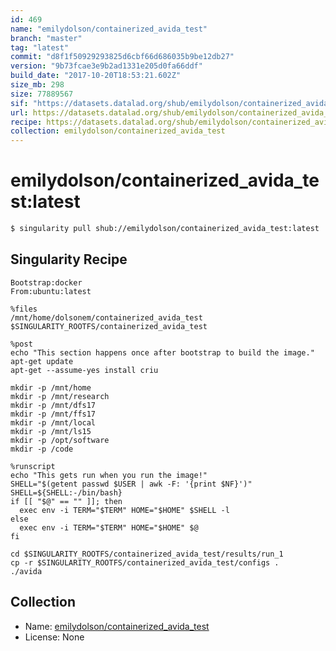 ```yaml
---
id: 469
name: "emilydolson/containerized_avida_test"
branch: "master"
tag: "latest"
commit: "d8f1f50929293825d6cbf66d686035b9be12db27"
version: "9b73fcae3e9b2ad1331e205d0fa66ddf"
build_date: "2017-10-20T18:53:21.602Z"
size_mb: 298
size: 77889567
sif: "https://datasets.datalad.org/shub/emilydolson/containerized_avida_test/latest/2017-10-20-d8f1f509-9b73fcae/9b73fcae3e9b2ad1331e205d0fa66ddf.simg"
url: https://datasets.datalad.org/shub/emilydolson/containerized_avida_test/latest/2017-10-20-d8f1f509-9b73fcae/
recipe: https://datasets.datalad.org/shub/emilydolson/containerized_avida_test/latest/2017-10-20-d8f1f509-9b73fcae/Singularity
collection: emilydolson/containerized_avida_test
---
```


# emilydolson/containerized_avida_test:latest

```bash
$ singularity pull shub://emilydolson/containerized_avida_test:latest
```

## Singularity Recipe

```singularity
Bootstrap:docker  
From:ubuntu:latest  

%files
/mnt/home/dolsonem/containerized_avida_test $SINGULARITY_ROOTFS/containerized_avida_test

%post  
echo "This section happens once after bootstrap to build the image."  
apt-get update
apt-get --assume-yes install criu

mkdir -p /mnt/home
mkdir -p /mnt/research
mkdir -p /mnt/dfs17
mkdir -p /mnt/ffs17
mkdir -p /mnt/local
mkdir -p /mnt/ls15
mkdir -p /opt/software
mkdir -p /code  

%runscript
echo "This gets run when you run the image!" 
SHELL="$(getent passwd $USER | awk -F: '{print $NF}')"
SHELL=${SHELL:-/bin/bash}
if [[ "$@" == "" ]]; then
  exec env -i TERM="$TERM" HOME="$HOME" $SHELL -l
else
  exec env -i TERM="$TERM" HOME="$HOME" $@
fi

cd $SINGULARITY_ROOTFS/containerized_avida_test/results/run_1
cp -r $SINGULARITY_ROOTFS/containerized_avida_test/configs .
./avida
```

## Collection

 - Name: [emilydolson/containerized_avida_test](https://github.com/emilydolson/containerized_avida_test)
 - License: None


